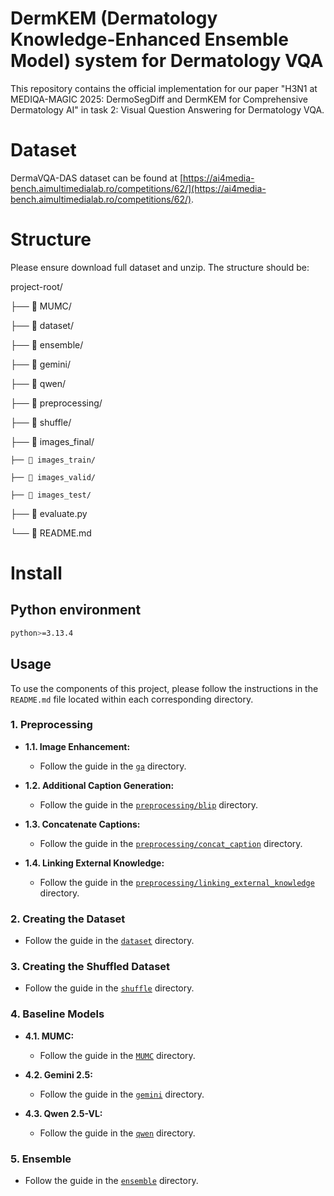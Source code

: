 # DermKEM (Dermatology Knowledge-Enhanced Ensemble Model) system for Dermatology VQA

This repository contains the official implementation for our paper "H3N1 at MEDIQA-MAGIC 2025:
DermoSegDiff and DermKEM for Comprehensive Dermatology AI" in task 2: Visual Question Answering for Dermatology VQA.
# Dataset
DermaVQA-DAS dataset can be found at [https://ai4media-bench.aimultimedialab.ro/competitions/62/](https://ai4media-bench.aimultimedialab.ro/competitions/62/).
# Structure

Please ensure download full dataset and unzip. The structure should be:

project-root/

├── 📁 MUMC/

├── 📁 dataset/

├── 📁 ensemble/

├── 📁 gemini/

├── 📁 qwen/

├── 📁 preprocessing/

├── 📁 shuffle/

├── 📁 images_final/

    ├── 📁 images_train/

    ├── 📁 images_valid/

    ├── 📁 images_test/

├── 📄 evaluate.py

└── 📄 README.md

# Install

## Python environment

```bash
python>=3.13.4
```

## Usage

To use the components of this project, please follow the instructions in the `README.md` file located within each corresponding directory.

### 1. Preprocessing

- **1.1. Image Enhancement:**

  - Follow the guide in the [`ga`](./preprocessing/ga) directory.

- **1.2. Additional Caption Generation:**

  - Follow the guide in the [`preprocessing/blip`](./preprocessing/blip) directory.

- **1.3. Concatenate Captions:**

  - Follow the guide in the [`preprocessing/concat_caption`](./preprocessing/concat_caption) directory.

- **1.4. Linking External Knowledge:**
  - Follow the guide in the [`preprocessing/linking_external_knowledge`](./preprocessing/linking_external_knowledge) directory.

### 2. Creating the Dataset

- Follow the guide in the [`dataset`](./dataset) directory.

### 3. Creating the Shuffled Dataset

- Follow the guide in the [`shuffle`](./shuffle) directory.

### 4. Baseline Models

- **4.1. MUMC:**

  - Follow the guide in the [`MUMC`](./MUMC) directory.

- **4.2. Gemini 2.5:**

  - Follow the guide in the [`gemini`](./gemini) directory.

- **4.3. Qwen 2.5-VL:**
  - Follow the guide in the [`qwen`](./qwen) directory.

### 5. Ensemble

- Follow the guide in the [`ensemble`](./ensemble) directory.
